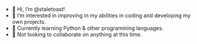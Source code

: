- 👋 Hi, I’m @staletoast!
- 👀 I’m interested in improving in my abilities in coding and developing my own projects.
- 🌱 Currently learning Python & other programming languages.
- 💞️ Not looking to collaborate on anything at this time.

<!---
staletoast/staletoast is a ✨ special ✨ repository because its `README.md` (this file) appears on your GitHub profile.
You can click the Preview link to take a look at your changes.
--->
